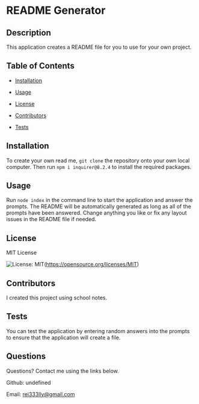 
# README Generator

## Description

  This application creates a README file for you to use for your own project. 
  
  ## Table of Contents 
    
* [Installation](#installation)
    
     
    
* [Usage](#usage)
    
     
    
* [License](#license)
    
     
    
* [Contributors](#contributors)
    
     
    
* [Tests](#tests)
    
    

## Installation

  To create your own read me, `git clone` the repository onto your own local computer. Then run `npm i inquirer@8.2.4`  to install the required packages.
    

## Usage

   Run `node index` in the command line to start the application and answer the prompts. The README will be automatically generated as long as all of the prompts have been answered. Change anything you like or fix any layout issues in the README file if needed.

    

## License

  MIT License

  ![License: MIT](https://img.shields.io/badge/License-MIT-yellow.svg)(https://opensource.org/licenses/MIT)

  

## Contributors

  I created this project using school notes.
    
    
## Tests

  You can test the application by entering random answers into the prompts to ensure that the application will create a file.

    

## Questions

  Questions? Contact me using the links below.

  Github: undefined

  Email: rei333lly@gmail.com
  
  
